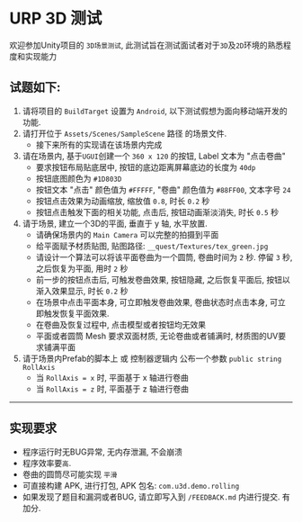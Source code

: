 # URP 3D 测试

欢迎参加Unity项目的 `3D场景测试`, 此测试旨在测试面试者对于`3D`及`2D`环境的熟悉程度和实现能力

## 试题如下:

1. 请将项目的 `BuildTarget` 设置为 `Android`, 以下测试假想为面向移动端开发的功能.
1. 请打开位于 `Assets/Scenes/SampleScene` 路径 的场景文件. 
    - 接下来所有的实现请在该场景内完成
1. 请在场景内, 基于`UGUI`创建一个 `360 x 120` 的按钮, Label 文本为 "点击卷曲" 
    - 要求按钮布局贴底居中, 按钮的底边距离屏幕底边的长度为 `40dp`
    - 按钮底图颜色为 `#1D803D`
    - 按钮文本 "点击" 颜色值为 `#FFFFF`,  "卷曲" 颜色值为 `#88FF00`, 文本字号 `24`
    - 按钮点击效果为动画缩放, 缩放值 `0.8`, 时长 `0.2` 秒
    - 按钮点击触发下面的相关功能, 点击后, 按钮动画渐淡消失, 时长 `0.5` 秒
1. 请于场景, 建立一个3D的平面, 垂直于 y 轴, 水平放置.
    - 请确保场景内的 `Main Camera` 可以完整的拍摄到平面
    - 给平面赋予材质贴图, 贴图路径: `__quest/Textures/tex_green.jpg`
    - 请设计一个算法可以将该平面卷曲为一个圆筒, 卷曲时间为 `2` 秒. 停留 `3` 秒, 之后恢复为平面, 用时 `2` 秒
    - 前一步的按钮点击后, 可触发卷曲效果, 按钮隐藏, 之后恢复平面后, 按钮以渐入效果显示, 时长 `0.2` 秒
    - 在场景中点击平面本身, 可立即触发卷曲效果, 卷曲状态时点击本身, 可立即触发恢复平面效果.
    - 在卷曲及恢复过程中, 点击模型或者按钮均无效果
    - 平面或者圆筒 Mesh 要求双面材质, 无论卷曲或者铺满时, 材质图的UV要求铺满平面
1. 请于场景内Prefab的脚本上 或 控制器逻辑内 公布一个参数 `public string RollAxis`
   - 当 `RollAxis = x` 时, 平面基于 x 轴进行卷曲
   - 当 `RollAxis = z` 时, 平面基于 z 轴进行卷曲
---

## 实现要求

- 程序运行时无BUG异常, 无内存泄漏, 不会崩溃
- 程序效率要`高`.
- 卷曲的圆筒尽可能实现 `平滑`
- 可直接构建 APK, 进行打包, APK 包名: `com.u3d.demo.rolling`
- 如果发现了题目和漏洞或者BUG, 请立即写入到 `/FEEDBACK.md` 内进行提交. 有加分.